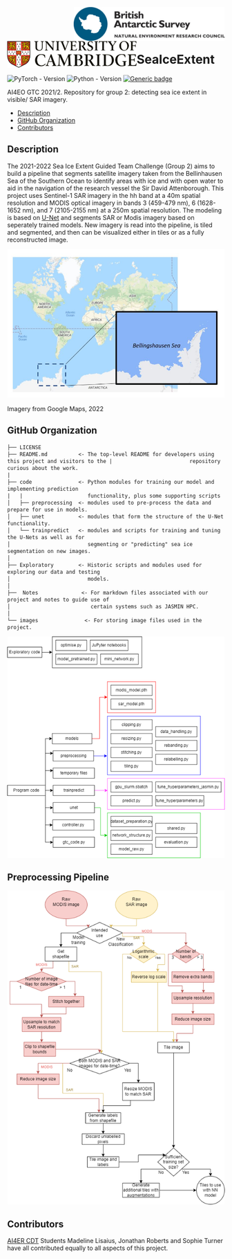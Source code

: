 <br></br>
[<img align="right" src=images/BAS_logo_colour.jpg width=350px>](https://bas.ac.uk/ai)
[<img align="left" src=images/cambridge_university2.svg width=300px>](https://ai4er-cdt.esc.cam.ac.uk/)

<br><br><br>

# SeaIceExtent 

![PyTorch - Version](https://img.shields.io/badge/PYTORCH-1.4+-red?style=for-the-badge&logo=pytorch) 
![Python - Version](https://img.shields.io/badge/PYTHON-3.6+-red?style=for-the-badge&logo=python&logoColor=white)
[![Generic badge](https://img.shields.io/badge/License-MIT-red.svg?style=for-the-badge)](https://github.com/ai4er-cdt/SeaIceExtent/blob/main/LICENSE)

AI4EO GTC 2021/2. Repository for group 2: detecting sea ice extent in visible/ SAR imagery.

- [Description](#description)
- [GitHub Organization](#github-organization)
- [Contributors](#contributors)


## Description
The 2021-2022 Sea Ice Extent Guided Team Challenge (Group 2) aims to build a pipeline that segments satellite imagery taken from the Bellinhausen Sea of the Southern Ocean to identify areas with ice and with open water to aid in the navigation of the research vessel the Sir David Attenborough. This project uses Sentinel-1 SAR imagery in the hh band at a 40m spatial resolution and MODIS optical imagery in bands 3 (459-479 nm), 6 (1628-1652 nm), and 7 (2105-2155 nm) at a 250m spatial resolution. The modeling is based on [U-Net](https://github.com/milesial/Pytorch-UNet) and segments SAR or Modis imagery based on seperately trained models. New imagery is read into the pipeline, is tiled and segmented, and then can be visualized either in tiles or as a fully reconstructed image. 

![bellingshausen sea](images/bellingshausenSea.JPG?raw=true "Bellingshausen Sea; Google Maps 2022")

Imagery from Google Maps, 2022



## GitHub Organization
```
├── LICENSE
├── README.md          <- The top-level README for developers using this project and visitors to the |                         repository curious about the work.
|
├── code               <- Python modules for training our model and implementing prediction           
|   |                     functionality, plus some supporting scripts
│   ├── preprocessing  <- modules used to pre-process the data and prepare for use in models.
│   ├── unet           <- modules that form the structure of the U-Net functionality.
│   └── trainpredict   <- modules and scripts for training and tuning the U-Nets as well as for 
│                         segmenting or "predicting" sea ice segmentation on new images.
│
├── Exploratory        <- Historic scripts and modules used for exploring our data and testing 
│                         models.
│
├──  Notes              <- For markdown files associated with our project and notes to guide use of 
│                          certain systems such as JASMIN HPC. 
│
└── images               <- For storing image files used in the project.
```
![program structure](images/program_structure.PNG?raw=true "Program structure")

## Preprocessing Pipeline
![preprocessing flowchart](images/PreprocessingFlowchart.PNG?raw=true "Preprocessing flowchart")


## Contributors
[AI4ER CDT](https://ai4er-cdt.esc.cam.ac.uk) Students Madeline Lisaius, Jonathan Roberts and Sophie Turner have all contributed equally to all aspects of this project.  
